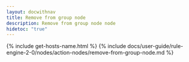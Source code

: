 ```yaml
---
layout: docwithnav
title: Remove from group node
description: Remove from group node node
hidetoc: "true"
---
```


{% include get-hosts-name.html %}
{% include docs/user-guide/rule-engine-2-0/nodes/action-nodes/remove-from-group-node.md %}
